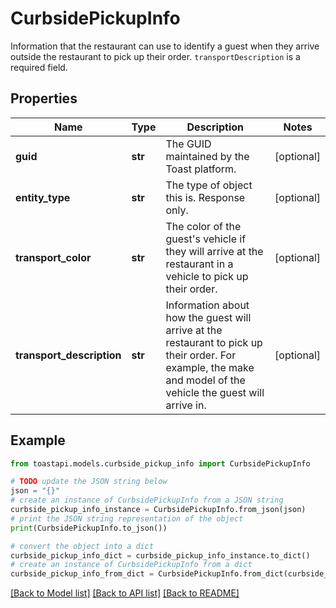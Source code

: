 # CurbsidePickupInfo

Information that the restaurant can use to identify a guest when they arrive outside the restaurant to pick up their order. `transportDescription` is a required field. 

## Properties

Name | Type | Description | Notes
------------ | ------------- | ------------- | -------------
**guid** | **str** | The GUID maintained by the Toast platform. | [optional] 
**entity_type** | **str** | The type of object this is. Response only. | [optional] 
**transport_color** | **str** | The color of the guest&#39;s vehicle if they will arrive at the restaurant in a vehicle to pick up their order.  | [optional] 
**transport_description** | **str** | Information about how the guest will arrive at the restaurant to pick up their order.  For example, the make and model of the vehicle the guest will arrive in.  | [optional] 

## Example

```python
from toastapi.models.curbside_pickup_info import CurbsidePickupInfo

# TODO update the JSON string below
json = "{}"
# create an instance of CurbsidePickupInfo from a JSON string
curbside_pickup_info_instance = CurbsidePickupInfo.from_json(json)
# print the JSON string representation of the object
print(CurbsidePickupInfo.to_json())

# convert the object into a dict
curbside_pickup_info_dict = curbside_pickup_info_instance.to_dict()
# create an instance of CurbsidePickupInfo from a dict
curbside_pickup_info_from_dict = CurbsidePickupInfo.from_dict(curbside_pickup_info_dict)
```
[[Back to Model list]](../README.md#documentation-for-models) [[Back to API list]](../README.md#documentation-for-api-endpoints) [[Back to README]](../README.md)



